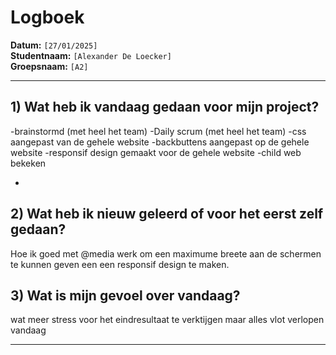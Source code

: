 # Logboek

**Datum:** `[27/01/2025]`  
**Studentnaam:** `[Alexander De Loecker]`  
**Groepsnaam:** `[A2]`

---

## 1) Wat heb ik vandaag gedaan voor mijn project?

-brainstormd (met heel het team)
-Daily scrum (met heel het team)
-css aangepast van de gehele website
-backbuttens aangepast op de gehele website
-responsif design gemaakt voor de gehele website
-child web bekeken

-

## 2) Wat heb ik nieuw geleerd of voor het eerst zelf gedaan?

Hoe ik goed met @media werk om een maximume breete aan de schermen te kunnen geven een een responsif design te maken.

## 3) Wat is mijn gevoel over vandaag?

wat meer stress voor het eindresultaat te verktijgen maar alles vlot verlopen vandaag

---
